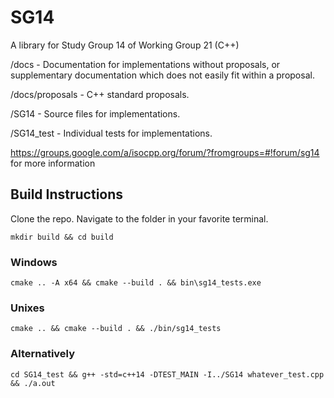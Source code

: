 # SG14
A library for Study Group 14 of Working Group 21 (C++)

/docs - Documentation for implementations without proposals, or supplementary documentation which does not easily fit within a proposal.

/docs/proposals - C++ standard proposals.

/SG14 - Source files for implementations.

/SG14_test - Individual tests for implementations.

https://groups.google.com/a/isocpp.org/forum/?fromgroups=#!forum/sg14 for more information

## Build Instructions
Clone the repo. Navigate to the folder in your favorite terminal.

`mkdir build && cd build`

### Windows
`cmake .. -A x64 && cmake --build . && bin\sg14_tests.exe`

### Unixes
`cmake .. && cmake --build . && ./bin/sg14_tests`

### Alternatively
`cd SG14_test && g++ -std=c++14 -DTEST_MAIN -I../SG14 whatever_test.cpp && ./a.out`